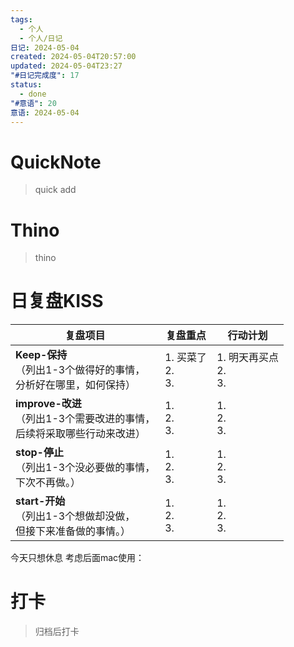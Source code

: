 ```yaml
---
tags:
  - 个人
  - 个人/日记
日记: 2024-05-04
created: 2024-05-04T20:57:00
updated: 2024-05-04T23:27
"#日记完成度": 17
status:
  - done
"#意语": 20
意语: 2024-05-04
---
```

# QuickNote
> quick add

# Thino
> thino

# 日复盘KISS
| **复盘项目**                                             | **复盘重点**             | **行动计划**               |
| ---------------------------------------------------- | -------------------- | ---------------------- |
| **Keep-保持**<br>（列出1-3个做得好的事情，<br>   分析好在哪里，如何保持）     | 1.  买菜了<br>2. <br>3. | 1.  明天再买点<br>2. <br>3. |
| **improve-改进**<br>（列出1-3个需要改进的事情，<br>  后续将采取哪些行动来改进） | 1.  <br>2. <br>3.    | 1.  <br>2. <br>3.      |
| **stop-停止**<br>（列出1-3个没必要做的事情，<br>下次不再做。）            | 1.  <br>2. <br>3.    | 1.  <br>2. <br>3.      |
| **start-开始**<br>（列出1-3个想做却没做，<br>但接下来准备做的事情。）        | 1.  <br>2. <br>3.    | 1.  <br>2. <br>3.      |

今天只想休息
考虑后面mac使用： 

# 打卡
> 归档后打卡


